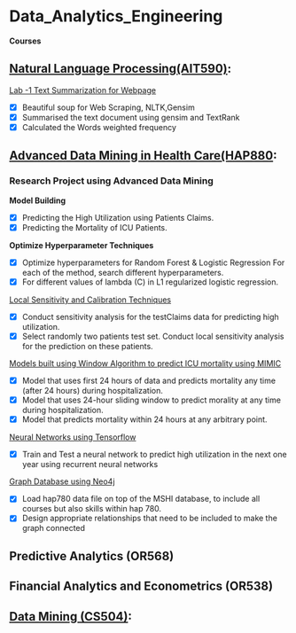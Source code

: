 # Data_Analytics_Engineering

**Courses**

  ## [Natural Language Processing(AIT590)](https://github.com/gauthamikuravi/Data_Analytics_Engineering/tree/main/Natural%20Language%20Processing): 
  
 [Lab -1 Text Summarization for Webpage](https://github.com/gauthamikuravi/Data_Analytics_Engineering/blob/main/Natural%20Language%20Processing/Labs/AIT590_SaiGauthamikuravi_Lab1.ipynb)

- [x] Beautiful soup for Web Scraping, NLTK,Gensim
- [x] Summarised the text document using gensim and TextRank
- [x] Calculated the Words weighted frequency

## [Advanced Data Mining in Health Care(HAP880](https://github.com/gauthamikuravi/Data_Analytics_Engineering/tree/main/Healthcare_Analytics):

### Research Project using Advanced Data Mining

**Model Building**

- [x] Predicting the High Utilization using Patients Claims.
- [x] Predicting the Mortality of ICU Patients.

**Optimize Hyperparameter Techniques**

- [x] Optimize hyperparameters for Random Forest & Logistic Regression For each of the method, search different hyperparameters.
- [x] For different values of lambda (C) in L1 regularized logistic regression.

[Local Sensitivity and Calibration Techniques](https://github.com/gauthamikuravi/Data_Analytics_Engineering/blob/main/Healthcare_Analytics/Sensitivity.ipynb)

- [x] Conduct sensitivity analysis for the testClaims data for predicting high utilization.
- [x] Select randomly two patients  test set. Conduct local sensitivity analysis for the prediction on these patients.

[Models built using Window Algorithm to predict ICU mortality using MIMIC](https://github.com/gauthamikuravi/Data_Analytics_Engineering/blob/main/Healthcare_Analytics/ICU_Mortality_windowAlgorithm.ipynb)

- [x] Model that uses first 24 hours of data and predicts mortality any time (after 24 hours) during hospitalization. 
- [x] Model that uses 24-hour sliding window to predict morality at any time during hospitalization. 
- [x] Model that predicts mortality within 24 hours at any arbitrary point. 

[Neural Networks using Tensorflow](https://github.com/gauthamikuravi/Data_Analytics_Engineering/blob/main/Healthcare_Analytics/Neuralnet_tensorflow.ipynb)
- [x] Train and Test a neural network to predict high utilization in the next one year using recurrent neural networks

[Graph Database using Neo4j](https://github.com/gauthamikuravi/Data_Analytics_Engineering/blob/main/Healthcare_Analytics/GraphDatabase.ipynb)
 - [x] Load hap780 data file on top of the MSHI database, to include all courses but also skills within hap 780. 
 - [x] Design appropriate relationships that need to be included to make the graph connected
     
## Predictive Analytics (OR568)
## Financial Analytics and Econometrics (OR538)
## [Data Mining (CS504)](https://github.com/gauthamikuravi/Data_Analytics_Engineering/tree/main/Data_Mining):

